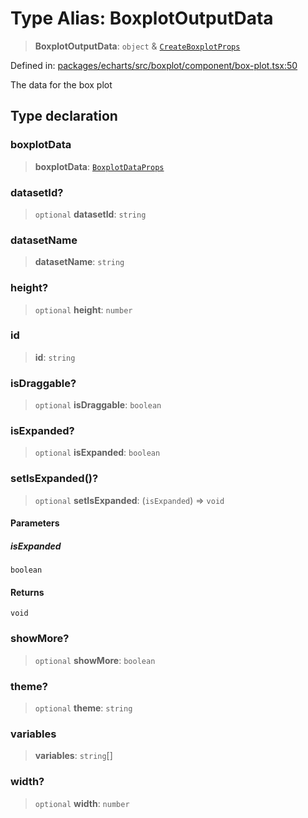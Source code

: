 # Type Alias: BoxplotOutputData

> **BoxplotOutputData**: `object` & [`CreateBoxplotProps`](CreateBoxplotProps.md)

Defined in: [packages/echarts/src/boxplot/component/box-plot.tsx:50](https://github.com/GeoDaCenter/openassistant/blob/994a31d776db171047aa7cd650eb798b5317f644/packages/echarts/src/boxplot/component/box-plot.tsx#L50)

The data for the box plot

## Type declaration

### boxplotData

> **boxplotData**: [`BoxplotDataProps`](BoxplotDataProps.md)

### datasetId?

> `optional` **datasetId**: `string`

### datasetName

> **datasetName**: `string`

### height?

> `optional` **height**: `number`

### id

> **id**: `string`

### isDraggable?

> `optional` **isDraggable**: `boolean`

### isExpanded?

> `optional` **isExpanded**: `boolean`

### setIsExpanded()?

> `optional` **setIsExpanded**: (`isExpanded`) => `void`

#### Parameters

##### isExpanded

`boolean`

#### Returns

`void`

### showMore?

> `optional` **showMore**: `boolean`

### theme?

> `optional` **theme**: `string`

### variables

> **variables**: `string`[]

### width?

> `optional` **width**: `number`
